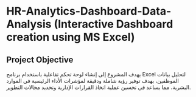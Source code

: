# HR-Analytics-Dashboard-Data-Analysis (Interactive Dashboard creation using MS Excel)
## Project Objective
يهدف المشروع إلى إنشاء لوحة تحكم تفاعلية باستخدام برنامج Excel لتحليل بيانات الموظفين، بهدف توفير رؤية شاملة ودقيقة لمؤشرات الأداء الرئيسية في الموارد البشرية، مما يساعد في تحسين عملية اتخاذ القرارات الإدارية وتحديد مجالات التطوير.
